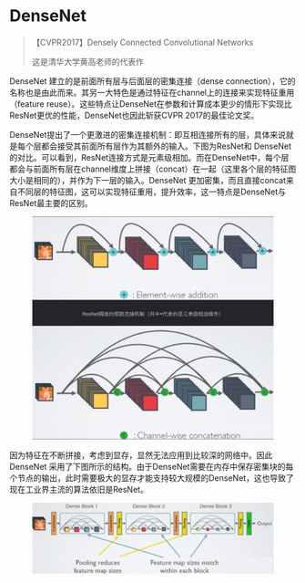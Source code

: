 # DenseNet

> 【CVPR2017】Densely Connected Convolutional Networks
>
> 这是清华大学黄高老师的代表作

DenseNet 建立的是前面所有层与后面层的密集连接（dense connection），它的名称也是由此而来。其另一大特色是通过特征在channel上的连接来实现特征重用（feature reuse）。这些特点让DenseNet在参数和计算成本更少的情形下实现比ResNet更优的性能，DenseNet也因此斩获CVPR 2017的最佳论文奖。

DenseNet提出了一个更激进的密集连接机制：即互相连接所有的层，具体来说就是每个层都会接受其前面所有层作为其额外的输入。下图为ResNet和 DenseNet的对比。可以看到，ResNet连接方式是元素级相加。而在DenseNet中，每个层都会与前面所有层在channel维度上拼接（concat）在一起（这里各个层的特征图大小是相同的），并作为下一层的输入。DenseNet 更加密集，而且直接concat来自不同层的特征图，这可以实现特征重用，提升效率，这一特点是DenseNet与ResNet最主要的区别。&#x20;

<figure><img src="../../.gitbook/assets/微信截图_20230125160334.jpg" alt=""><figcaption></figcaption></figure>

因为特征在不断拼接，考虑到显存，显然无法应用到比较深的网络中。因此 DenseNet 采用了下图所示的结构。由于DenseNet需要在内存中保存密集块的每个节点的输出，此时需要极大的显存才能支持较大规模的DenseNet，这也导致了现在工业界主流的算法依旧是ResNet。

<figure><img src="../../.gitbook/assets/微信截图_20230125160740.jpg" alt=""><figcaption></figcaption></figure>
